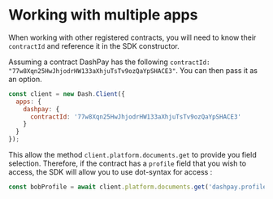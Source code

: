 # Working with multiple apps

When working with other registered contracts, you will need to know their `contractId` and reference it in the SDK constructor.

Assuming a contract DashPay has the following `contractId: "77w8Xqn25HwJhjodrHW133aXhjuTsTv9ozQaYpSHACE3"`. 
You can then pass it as an option.

```js
const client = new Dash.Client({
  apps: {
    dashpay: {
      contractId: '77w8Xqn25HwJhjodrHW133aXhjuTsTv9ozQaYpSHACE3'
    }
  }
});
```

This allow the method `client.platform.documents.get` to provide you field selection. 
Therefore, if the contract has a `profile` field that you wish to access, the SDK will allow you to use dot-syntax for access :

```js
const bobProfile = await client.platform.documents.get('dashpay.profile', { name: 'bob' });
``` 
